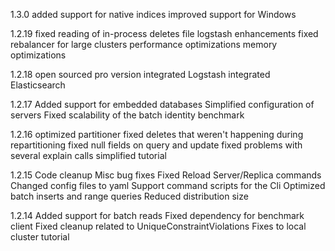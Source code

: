 1.3.0
added support for native indices
improved support for Windows

1.2.19
fixed reading of in-process deletes file
logstash enhancements
fixed rebalancer for large clusters
performance optimizations
memory optimizations

1.2.18
open sourced pro version
integrated Logstash
integrated Elasticsearch


1.2.17
Added support for embedded databases
Simplified configuration of servers
Fixed scalability of the batch identity benchmark

1.2.16
optimized partitioner
fixed deletes that weren't happening during repartitioning
fixed null fields on query and update
fixed problems with several explain calls
simplified tutorial

1.2.15
Code cleanup
Misc bug fixes
Fixed Reload Server/Replica commands
Changed config files to yaml
Support command scripts for the Cli
Optimized batch inserts and range queries
Reduced distribution size

1.2.14
Added support for batch reads
Fixed dependency for benchmark client
Fixed cleanup related to UniqueConstraintViolations
Fixes to local cluster tutorial
